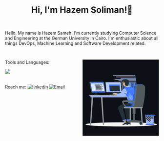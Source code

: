 <h1 align="center">Hi, I'm Hazem Soliman!👋</h1>
<br>
<p> Hello, My name is Hazem Sameh. I'm currently studying Computer Science and Engineering at the German University in Cairo. I'm enthusiastic about all things DevOps, Machine Learning and Software Development related. </p>
<br>
<p><img align="right" src="https://github.com/HazemSoliman9/HazemSoliman/blob/main/animation_500_kxa883sd.gif" width=250 /></p>



Tools and Languages:
<p>
  <a href="https://skillicons.dev">
    <img src="https://skillicons.dev/icons?i=nestjs, git,kubernetes,docker,aws,azure,arduino,bash,java,js,html,css,linux,mongodb,typescript,react,nodejs,express,powershell,py&perline=9" />
  </a>
</p>
<br>
Reach me:

<a href="https://www.linkedin.com/in/hazemsameh/" target="_blank">
<img src=https://img.shields.io/badge/linkedin-%231E77B5.svg?&style=for-the-badge&logo=linkedin&logoColor=white alt=linkedin style="margin-bottom: 5px;" />
</a>

  <a href="mailto:hazemsamehhh@gmail.com" target="_blank">
<img src="https://img.shields.io/badge/Gmail-D14836?style=for-the-badge&logo=gmail&logoColor=white" alt=Email style="margin-bottom: 5px;" />
</a> 
